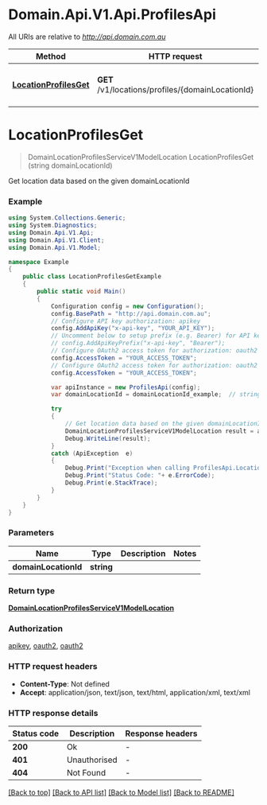 # Domain.Api.V1.Api.ProfilesApi

All URIs are relative to *http://api.domain.com.au*

Method | HTTP request | Description
------------- | ------------- | -------------
[**LocationProfilesGet**](ProfilesApi.md#locationprofilesget) | **GET** /v1/locations/profiles/{domainLocationId} | Get location data based on the given domainLocationId


<a name="locationprofilesget"></a>
# **LocationProfilesGet**
> DomainLocationProfilesServiceV1ModelLocation LocationProfilesGet (string domainLocationId)

Get location data based on the given domainLocationId

### Example
```csharp
using System.Collections.Generic;
using System.Diagnostics;
using Domain.Api.V1.Api;
using Domain.Api.V1.Client;
using Domain.Api.V1.Model;

namespace Example
{
    public class LocationProfilesGetExample
    {
        public static void Main()
        {
            Configuration config = new Configuration();
            config.BasePath = "http://api.domain.com.au";
            // Configure API key authorization: apikey
            config.AddApiKey("x-api-key", "YOUR_API_KEY");
            // Uncomment below to setup prefix (e.g. Bearer) for API key, if needed
            // config.AddApiKeyPrefix("x-api-key", "Bearer");
            // Configure OAuth2 access token for authorization: oauth2
            config.AccessToken = "YOUR_ACCESS_TOKEN";
            // Configure OAuth2 access token for authorization: oauth2
            config.AccessToken = "YOUR_ACCESS_TOKEN";

            var apiInstance = new ProfilesApi(config);
            var domainLocationId = domainLocationId_example;  // string | 

            try
            {
                // Get location data based on the given domainLocationId
                DomainLocationProfilesServiceV1ModelLocation result = apiInstance.LocationProfilesGet(domainLocationId);
                Debug.WriteLine(result);
            }
            catch (ApiException  e)
            {
                Debug.Print("Exception when calling ProfilesApi.LocationProfilesGet: " + e.Message );
                Debug.Print("Status Code: "+ e.ErrorCode);
                Debug.Print(e.StackTrace);
            }
        }
    }
}
```

### Parameters

Name | Type | Description  | Notes
------------- | ------------- | ------------- | -------------
 **domainLocationId** | **string**|  | 

### Return type

[**DomainLocationProfilesServiceV1ModelLocation**](DomainLocationProfilesServiceV1ModelLocation.md)

### Authorization

[apikey](../README.md#apikey), [oauth2](../README.md#oauth2), [oauth2](../README.md#oauth2)

### HTTP request headers

 - **Content-Type**: Not defined
 - **Accept**: application/json, text/json, text/html, application/xml, text/xml

### HTTP response details
| Status code | Description | Response headers |
|-------------|-------------|------------------|
| **200** | Ok |  -  |
| **401** | Unauthorised |  -  |
| **404** | Not Found |  -  |

[[Back to top]](#) [[Back to API list]](../README.md#documentation-for-api-endpoints) [[Back to Model list]](../README.md#documentation-for-models) [[Back to README]](../README.md)

